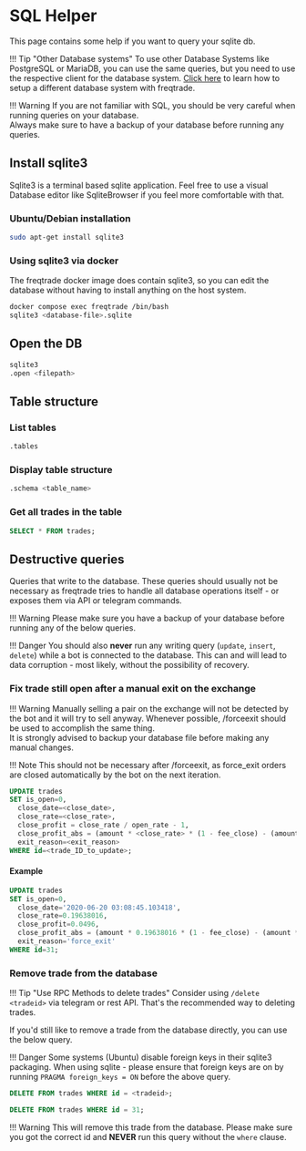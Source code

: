 # SQL Helper

This page contains some help if you want to query your sqlite db.

!!! Tip "Other Database systems"
    To use other Database Systems like PostgreSQL or MariaDB, you can use the same queries, but you need to use the respective client for the database system. [Click here](advanced-setup.md#use-a-different-database-system) to learn how to setup a different database system with freqtrade.

!!! Warning
    If you are not familiar with SQL, you should be very careful when running queries on your database.  
    Always make sure to have a backup of your database before running any queries.

## Install sqlite3

Sqlite3 is a terminal based sqlite application.
Feel free to use a visual Database editor like SqliteBrowser if you feel more comfortable with that.

### Ubuntu/Debian installation

```bash
sudo apt-get install sqlite3
```

### Using sqlite3 via docker

The freqtrade docker image does contain sqlite3, so you can edit the database without having to install anything on the host system.

``` bash
docker compose exec freqtrade /bin/bash
sqlite3 <database-file>.sqlite
```

## Open the DB

```bash
sqlite3
.open <filepath>
```

## Table structure

### List tables

```bash
.tables
```

### Display table structure

```bash
.schema <table_name>
```

### Get all trades in the table

```sql
SELECT * FROM trades;
```

## Destructive queries

Queries that write to the database.
These queries should usually not be necessary as freqtrade tries to handle all database operations itself - or exposes them via API or telegram commands.

!!! Warning
    Please make sure you have a backup of your database before running any of the below queries.

!!! Danger
    You should also **never** run any writing query (`update`, `insert`, `delete`) while a bot is connected to the database.
    This can and will lead to data corruption - most likely, without the possibility of recovery.

### Fix trade still open after a manual exit on the exchange

!!! Warning
    Manually selling a pair on the exchange will not be detected by the bot and it will try to sell anyway. Whenever possible, /forceexit <tradeid> should be used to accomplish the same thing.  
    It is strongly advised to backup your database file before making any manual changes.

!!! Note
    This should not be necessary after /forceexit, as force_exit orders are closed automatically by the bot on the next iteration.

```sql
UPDATE trades
SET is_open=0,
  close_date=<close_date>,
  close_rate=<close_rate>,
  close_profit = close_rate / open_rate - 1,
  close_profit_abs = (amount * <close_rate> * (1 - fee_close) - (amount * (open_rate * (1 - fee_open)))),
  exit_reason=<exit_reason>
WHERE id=<trade_ID_to_update>;
```

#### Example

```sql
UPDATE trades
SET is_open=0,
  close_date='2020-06-20 03:08:45.103418',
  close_rate=0.19638016,
  close_profit=0.0496,
  close_profit_abs = (amount * 0.19638016 * (1 - fee_close) - (amount * (open_rate * (1 - fee_open)))),
  exit_reason='force_exit'  
WHERE id=31;
```

### Remove trade from the database

!!! Tip "Use RPC Methods to delete trades"
    Consider using `/delete <tradeid>` via telegram or rest API. That's the recommended way to deleting trades.

If you'd still like to remove a trade from the database directly, you can use the below query.

!!! Danger
    Some systems (Ubuntu) disable foreign keys in their sqlite3 packaging. When using sqlite - please ensure that foreign keys are on by running `PRAGMA foreign_keys = ON` before the above query.

```sql
DELETE FROM trades WHERE id = <tradeid>;

DELETE FROM trades WHERE id = 31;
```

!!! Warning
    This will remove this trade from the database. Please make sure you got the correct id and **NEVER** run this query without the `where` clause.

